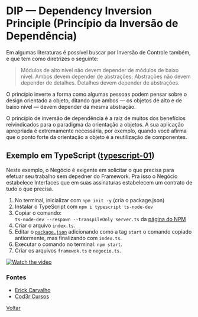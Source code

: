 <!-- markdownlint-disable MD033 -->
# DIP — Dependency Inversion Principle (Princípio da Inversão de Dependência)

Em algumas literaturas é possível buscar por Inversão de Controle também, e que tem como diretrizes o seguinte:

> Módulos de alto nível não devem depender de módulos de baixo nível. Ambos devem depender de abstrações;
> Abstrações não devem depender de detalhes. Detalhes devem depender de abstrações.

O princípio inverte a forma como algumas pessoas podem pensar sobre o design orientado a objeto, ditando que ambos — os objetos de alto e de baixo nível — devem depender da mesma abstração.

O princípio de inversão de dependência é a raiz de muitos dos benefícios reivindicados para o paradigma da orientação a objetos. A sua aplicação apropriada é extremamente necessária, por exemplo, quando você afirma que o ponto forte da orientação a objeto é a reutilização de componentes.

## Exemplo em TypeScript ([typescript-01](../dependency-inversion-principle/typescript-01))

Neste exemplo, o Negócio é exigente em solicitar o que precisa para efetuar seu trabalho sem depedner do Framework. Pra isso o Negócio estabelece Interfaces que em suas assinaturas estabelecem um contrato de tudo o que precisa.

1. No terminal, inicializar com `npm init -y` (cria o package.json)
2. Instalar o TypeScript com `npm i typescript ts-node-dev`
3. Copiar o comando:<br /> `ts-node-dev --respawn --transpileOnly server.ts` da [página do NPM](https://www.npmjs.com/package/ts-node-dev)
4. Criar o arquivo `index.ts`.
5. Editar o [`package.json`](../dependency-inversion-principle/typescript-01/package.json) adicionando como a tag `start` o comando copiado antiormente, mas finalizando com `index.ts`.
6. Executar o comando no terminal: `npm start`.
7. Criar os arquivos `framewok.ts` e `negocio.ts`.

[![Watch the video](https://img.youtube.com/vi/vOmggR_Bul8/maxresdefault.jpg)](https://youtu.be/vOmggR_Bul8)

### Fontes

- [Erick Carvalho](https://bar8.com.br/abap-oo-dip-inversao-dependencia-principio-aaef37a9ec1d)
- [Cod3r Cursos](https://youtu.be/vOmggR_Bul8)

[Voltar](../README.md)
